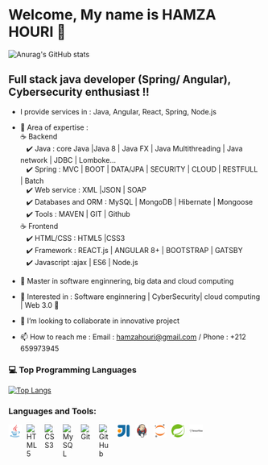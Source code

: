 # Welcome, My name is HAMZA HOURI 👋 

![Anurag's GitHub stats](https://github-readme-stats.vercel.app/api?username=hamzahouri&theme=blue-green&show_icons=true)
## Full stack java developer (Spring/ Angular), Cybersecurity enthusiast !!
-  I provide services in : Java, Angular, React, Spring, Node.js
- 👀 Area of expertise  :<br>
        ☕ Backend  <br>
           &nbsp; &nbsp;✔️ Java  : core Java |Java 8 | Java FX | Java Multithreading | Java network | JDBC | Lomboke... <br>
          &nbsp; &nbsp;✔️ Spring : MVC | BOOT | DATA/JPA | SECURITY | CLOUD | RESTFULL | Batch <br>
          &nbsp; &nbsp;✔️ Web service : XML |JSON | SOAP <br>
          &nbsp; &nbsp;✔️ Databases and ORM : MySQL | MongoDB | Hibernate | Mongoose  <br>
          &nbsp; &nbsp;✔️ Tools : MAVEN | GIT | Github <br>
           ☕ Frontend <br>
           &nbsp; &nbsp;✔️ HTML/CSS : HTML5 |CSS3 <br>
          &nbsp; &nbsp;✔️ Framework : REACT.js | ANGULAR 8+ | BOOTSTRAP | GATSBY <br>
          &nbsp; &nbsp;✔️  Javascript :ajax | ES6 | Node.js <br>
        
- 🌱 Master in  software enginnering, big data and cloud computing<br>
- 📖 Interested in : Software enginnering | CyberSecurity| cloud computing | Web 3.0 🤣 <br>
- 👯 I’m looking to collaborate in innovative project <br>
- 📫 How to reach me : Email : hamzahouri@gmail.com / Phone : +212 659973945 <br>


### 💻 Top Programming Languages

[![Top Langs](https://github-readme-stats.vercel.app/api/top-langs/?username=hamzahouri&layout=compact&theme=blue-green)](https://github.com/anuraghazra/github-readme-stats)

### Languages and Tools:
<img align="left" alt="java" width="26px" src="https://github.com/devicons/devicon/blob/master/icons/java/java-original.svg" style="padding-right:10px;" />
<img align="left" alt="HTML5" width="26px" src="https://cdn.jsdelivr.net/gh/devicons/devicon/icons/html5/html5-original.svg" style="padding-right:10px;" />
<img align="left" alt="CSS3" width="26px" src="https://cdn.jsdelivr.net/gh/devicons/devicon/icons/css3/css3-original.svg" style="padding-right:10px;" />
<img align="left" alt="MySQL" width="26px" src="https://cdn.jsdelivr.net/gh/devicons/devicon/icons/mysql/mysql-original.svg" style="padding-right:10px;" />
<img align="left" alt="Git" width="26px" src="https://cdn.jsdelivr.net/gh/devicons/devicon/icons/git/git-original.svg" style="padding-right:10px;" />
<img align="left" alt="GitHub" width="26px" src="https://user-images.githubusercontent.com/3369400/139447912-e0f43f33-6d9f-45f8-be46-2df5bbc91289.png" style="padding-right:10px;" />
<img align="left" alt="Intellij" width="26px" src="https://github.com/devicons/devicon/blob/master/icons/intellij/intellij-original.svg" style="padding-right:10px;" />

<img align="left" alt="Jenkins" width="26px" src="https://github.com/devicons/devicon/blob/master/icons/jenkins/jenkins-original.svg" style="padding-right:10px;" />
<img align="left" alt="Jupyter" width="26px" src="https://github.com/devicons/devicon/blob/master/icons/jupyter/jupyter-original.svg" style="padding-right:10px;" />


<img align="left" alt="Spring" width="26px" src="https://github.com/devicons/devicon/blob/master/icons/spring/spring-original.svg" style="padding-right:10px;" />

<img align="left" alt="Tensorflow" width="26px" src="https://github.com/devicons/devicon/blob/master/icons/tensorflow/tensorflow-line-wordmark.svg" style="padding-right:10px;" />



